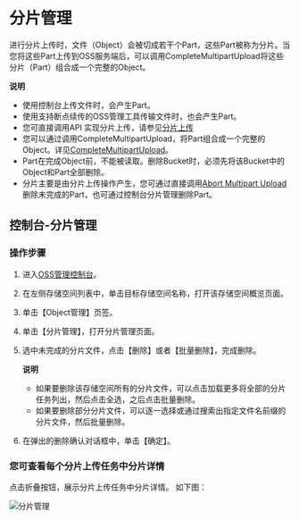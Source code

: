 
# 分片管理

进行分片上传时，文件（Object）会被切成若干个Part，这些Part被称为分片。当您将这些Part上传到OSS服务端后，可以调用CompleteMultipartUpload将这些分片（Part）组合成一个完整的Object。

**说明**

* 使用控制台上传文件时，会产生Part。
* 使用支持断点续传的OSS管理工具传输文件时，也会产生Part。
* 您可直接调用API 实现分片上传，请参见[分片上传](https://docs.jdcloud.com/cn/object-storage-service/initiate-multipart-upload-2)
* 您可以通过调用CompleteMultipartUpload，将Part组合成一个完整的Object。详见[CompleteMultipartUpload](https://docs.jdcloud.com/cn/object-storage-service/complete-multipart-upload-2)。
* Part在完成Object前，不能被读取。删除Bucket时，必须先将该Bucket中的Object和Part全部删除。
* 分片主要是由分片上传操作产生，您可通过直接调用[Abort Multipart Upload](https://docs.jdcloud.com/cn/object-storage-service/abort-multipart-upload-2)删除未完成的Part，也可通过控制台分片管理删除Part。

## 控制台-分片管理

### 操作步骤

1. 进入[OSS管理控制台](https://oss-console.jdcloud.com/space)。

2. 在左侧存储空间列表中，单击目标存储空间名称，打开该存储空间概览页面。

3. 单击【Object管理】页签。

4. 单击【分片管理】，打开分片管理页面。

5. 选中未完成的分片文件，点击【删除】或者【批量删除】，完成删除。

   **说明**

   * 如果要删除该存储空间所有的分片文件，可以点击加载更多将全部的分片任务列出，然后点击全选，之后点击批量删除。
   * 如果要删除部分分片文件，可以逐一选择或通过搜索出指定文件名前缀的分片文件，然后批量删除。

6. 在弹出的删除确认对话框中，单击【确定】。

### 您可查看每个分片上传任务中分片详情

点击折叠按钮，展示分片上传任务中分片详情。
如下图：

![分片管理](../../../../image/Object-Storage-Service/OSS-155.png)






